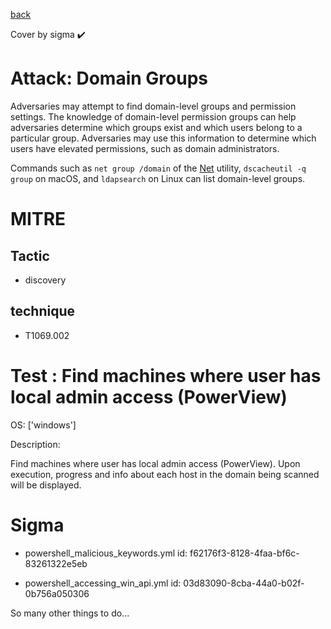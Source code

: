 [back](../index.md)

Cover by sigma :heavy_check_mark: 

# Attack: Domain Groups

 Adversaries may attempt to find domain-level groups and permission settings. The knowledge of domain-level permission groups can help adversaries determine which groups exist and which users belong to a particular group. Adversaries may use this information to determine which users have elevated permissions, such as domain administrators.

Commands such as <code>net group /domain</code> of the [Net](https://attack.mitre.org/software/S0039) utility,  <code>dscacheutil -q group</code> on macOS, and <code>ldapsearch</code> on Linux can list domain-level groups.

# MITRE
## Tactic
  - discovery

## technique
  - T1069.002

# Test : Find machines where user has local admin access (PowerView)

OS: ['windows']

Description:

 Find machines where user has local admin access (PowerView). Upon execution, progress and info about each host in the domain being scanned will be displayed.


# Sigma
 - powershell_malicious_keywords.yml id: f62176f3-8128-4faa-bf6c-83261322e5eb

 - powershell_accessing_win_api.yml id: 03d83090-8cba-44a0-b02f-0b756a050306


 So many other things to do...